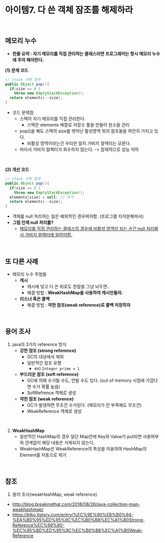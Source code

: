 # 아이템7. 다 쓴 객체 잠조를 해제하라

<br/>

## 메모리 누수  

- __한줄 요약 : 자기 메모리를 직접 관리하는 클래스라면 프로그래머는 항시 메모리 누수에 주의 해야한다.__  

**(1) 문제 코드**  
```java
// stack 구현 일부
public Object pop(){
  if(size == 0 )
    throw new EmptyStackException();
  return elements[--size];
}
```  

- 코드 문제점
  - 스택이 자기 메모리를 직접 관리한다.
    - 스택은 elements 배열로 저장소 풀을 만들어 원소들 관리
  - pop()을 해도 스택의 size를 벗어난 활성영역 밖의 참조들을 여전히 가지고 있다.
    - 비활성 영역이라는건 우리만 알지 가비지 컬렉터는 모른다.
  - 따라서 가비지 컬렉터가 회수하지 않는다. -> 잠재적으로 성능 저하

<br/>

**(2) 개선 코드**
```java
// stack 구현 일부
public Object pop(){
  if(size == 0 )
    throw new EmptyStackException();
  elements[size] = null; // 추가
  return elements[--size];
}
```  

- 객체를 null 처리하는 일은 예외적인 경우여야함. (프로그램 지저분해져서)
- **그럼 언제 null 처리를?**
  - <u>메모리를 직접 관리하는 클래스의 경우에 비활성 영역이 되는 순간 null 처리해서 가비지 컬렉터에 알려야함.</u>

<br/>

## 또 다른 사례

- 메모리 누수 주범들
  - __캐시__
    - 캐시에 넣고 다 쓴 뒤로도 한참을 그냥 놔두면..
    - 해결 방법 :  __WeakHashMap을 사용하여 캐시만들자.__
  - __리스너 혹은 콜백__
    - 해결 방법 : __약한 참조(weak reference)로 콜백 저장하자__

<br/>

## 용어 조사
1. java의 3가지 reference 방식
    - __강한 참조 (strong reference)__
      - GC의 대상에서 제외
      - 일반적인 참조 유형
        - ex) `Integer prime = 1`
    - __부드러운 참조 (soft reference)__
      - GC에 의해 수거될 수도, 안될 수도 있다. (out of memory 시점에 가깝다면 수거 확률 높음)
      - SoftRefrence 객체로 생성
    - __약한 참조 (weak reference)__
      - GC가 발생하면 무조건 수거된다. (메모리가 안 부족해도 무조건)
      - WeakReference 객체로 생성


<br/>

2. __WeakHashMap__
    - 일반적인 HashMap의 경우 일단 Map안에 Key와 Value가 put되면 사용여부와 관계없이 해당 내용은 삭제되지 않는다.
    - WeakHashMap은 WeakReference의 특성을 이용하여 HashMap의 Element를 자동으로 제거

<br/>

## 참조

1) 용어 조사(weakHashMap, weak reference)
- http://blog.breakingthat.com/2018/08/26/java-collection-map-weakhashmap/
- https://ktko.tistory.com/entry/%EC%9E%90%EB%B0%94-%EA%B0%95%ED%95%9C%EC%B0%B8%EC%A1%B0Strong-Reference%EC%99%80-%EC%95%BD%ED%95%9C%EC%B0%B8%EC%A1%B0Weak-Reference

